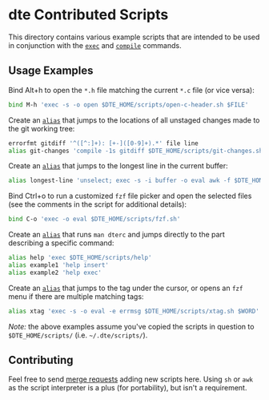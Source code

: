 dte Contributed Scripts
=======================

This directory contains various example scripts that are intended to be
used in conjunction with the [`exec`] and [`compile`] commands.

Usage Examples
--------------

Bind Alt+h to open the `*.h` file matching the current `*.c` file
(or vice versa):

```sh
bind M-h 'exec -s -o open $DTE_HOME/scripts/open-c-header.sh $FILE'
```

Create an [`alias`] that jumps to the locations of all unstaged
changes made to the git working tree:

```sh
errorfmt gitdiff '^([^:]+): [+-]([0-9]+).*' file line
alias git-changes 'compile -1s gitdiff $DTE_HOME/scripts/git-changes.sh'
```

Create an [`alias`] that jumps to the longest line in the current buffer:

```sh
alias longest-line 'unselect; exec -s -i buffer -o eval awk -f $DTE_HOME/scripts/longest-line.awk'
```

Bind Ctrl+o to run a customized `fzf` file picker and open the selected files
(see the comments in the script for additional details):

```sh
bind C-o 'exec -o eval $DTE_HOME/scripts/fzf.sh'
```

Create an [`alias`] that runs `man dterc` and jumps directly to the part
describing a specific command:

```sh
alias help 'exec $DTE_HOME/scripts/help'
alias example1 'help insert'
alias example2 'help exec'
```

Create an [`alias`] that jumps to the tag under the cursor, or opens an
`fzf` menu if there are multiple matching tags:

```sh
alias xtag 'exec -s -o eval -e errmsg $DTE_HOME/scripts/xtag.sh $WORD'
```

*Note:* the above examples assume you've copied the scripts in question
to `$DTE_HOME/scripts/` (i.e. `~/.dte/scripts/`).

Contributing
------------

Feel free to send [merge requests] adding new scripts here. Using `sh`
or `awk` as the script interpreter is a plus (for portability), but
isn't a requirement.


[`alias`]: https://craigbarnes.gitlab.io/dte/dterc.html#alias
[`compile`]: https://craigbarnes.gitlab.io/dte/dterc.html#compile
[`exec`]: https://craigbarnes.gitlab.io/dte/dterc.html#exec
[merge requests]: https://gitlab.com/craigbarnes/dte/-/merge_requests
